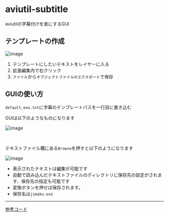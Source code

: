 # aviutil-subtitle
aviutilの字幕付けを楽にするGUI

## テンプレートの作成

![image](https://github.com/massao000/aviutil-subtitle/assets/69783019/801c257b-bad8-4ebb-a3e0-8ce13e45647d)

1. テンプレートにしたいテキストをレイヤーに入る
1. 拡張編集内で右クリック
1. `ファイル`から`オブジェクトファイルのエクスポート`で保存

## GUIの使い方

`default_exo.txt`に字幕のテンプレートパスを一行目に書き込む

GUIは以下のようなものになります

![image](https://github.com/massao000/aviutil-subtitle/assets/69783019/f35a304c-9f34-45cf-9b23-3d63564fd8e5)

<br>

テキストファイル欄にある`Browse`を押すと以下のようになります

![image](https://github.com/massao000/aviutil-subtitle/assets/69783019/0673a84e-bc43-4d26-9e3b-568de5f98ebb)

- 表示されたテキストは編集が可能です
- 自動で読み込んだテキストファイルのディレクトリに保存先の設定がされます、保存先の指定も可能です
- 変換ボタンを押せば保存されます。
- 保存名は`jimaku.exo`

---

[参考コード](https://gist.github.com/pandanote-info/41ddc167763279f4c9044e01edb2bd15#file-txt2exo-py)
